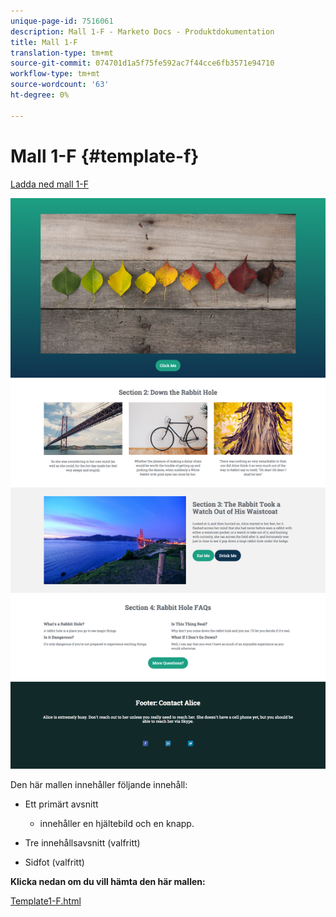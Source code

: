 ```yaml
---
unique-page-id: 7516061
description: Mall 1-F - Marketo Docs - Produktdokumentation
title: Mall 1-F
translation-type: tm+mt
source-git-commit: 074701d1a5f75fe592ac7f44cce6fb3571e94710
workflow-type: tm+mt
source-wordcount: '63'
ht-degree: 0%

---
```



# Mall 1-F {#template-f}

[Ladda ned mall 1-F](https://docs.marketo.com/download/attachments/7516061/Template1-F.html?version=1&amp;modificationDate=1432856900000&amp;api=v2)

![](assets/image2015-5-29-9-3a9-3a19.png)

Den här mallen innehåller följande innehåll:

* Ett primärt avsnitt

   * innehåller en hjältebild och en knapp.

* Tre innehållsavsnitt (valfritt)
* Sidfot (valfritt)

**Klicka nedan om du vill hämta den här mallen:**

[Template1-F.html](https://docs.marketo.com/download/attachments/7516061/Template1-F.html?version=1&amp;modificationDate=1432856900000&amp;api=v2)
